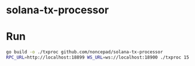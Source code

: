 # solana-tx-processor


# Run

```bash
go build -o ./txproc github.com/noncepad/solana-tx-processor
RPC_URL=http://localhost:18899 WS_URL=ws://localhost:18900 ./txproc 15 tcp://:50051
```